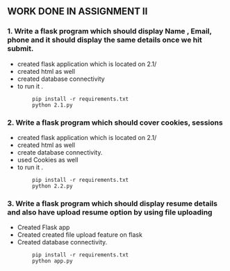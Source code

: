 ## WORK DONE IN ASSIGNMENT II

### **1. Write a flask program which should display Name , Email, phone and it should display the same details once we hit submit.**
- created flask application which is located on 2.1/
- created html as well
- created database connectivity
- to run it .
```
        pip install -r requirements.txt
        python 2.1.py
```

### **2. Write a flask program which should cover cookies, sessions**

- created flask application which is located on 2.1/
- created html as well
- create database connectivity.
- used Cookies as well
- to run it .

```
        pip install -r requirements.txt
        python 2.2.py
```



### **3. Write a flask program which should display resume details and also have upload resume option by using file     uploading**

- Created Flask app
- Created created file upload feature on flask
- Created database connectivity.

```
        pip install -r requirements.txt
        python app.py
```
